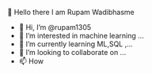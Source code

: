  👀 Hello there I am Rupam Wadibhasme

- 👋 Hi, I’m @rupam1305
- 👀 I’m interested in machine learning ...
- 🌱 I’m currently learning ML,SQL ,...
- 💞️ I’m looking to collaborate on ...
- 📫 How
